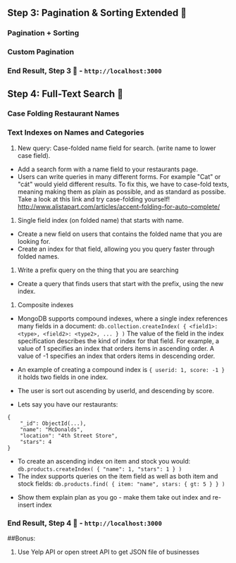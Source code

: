 ## Step 3: Pagination & Sorting Extended 🙉

### Pagination + Sorting

### Custom Pagination

### End Result, Step 3 🏅 - `http://localhost:3000`


## Step 4: Full-Text Search 🔭

### Case Folding Restaurant Names

### Text Indexes on Names and Categories

1. New query: Case-folded name field for search. (write name to lower case field).
- Add a search form with a name field to your restaurants page.
-	Users can write queries in many different forms. For example "Cat" or "cát" would yield different results. To fix this,
we have to case-fold texts, meaning making them as plain as possible, and as standard as possibe. Take a look at this link and try case-folding yourself! http://www.alistapart.com/articles/accent-folding-for-auto-complete/
1. Single field index (on folded name) that starts with name.
- Create a new field on users that contains the folded name that you are looking for.
- Create an index for that field, allowing you you query faster through folded names.
1. Write a prefix query on the thing that you are searching
- Create a query that finds users that start with the prefix, using the new index.
1. Composite indexes
- MongoDB supports compound indexes, where a single index references many fields in a document:
`db.collection.createIndex( { <field1>: <type>, <field2>: <type2>, ... } )` The value of the field in the index specification describes the kind of index for that field. For example, a value of 1 specifies an index that orders items in ascending order. A value of -1 specifies an index that orders items in descending order.
- An example of creating a compound index is `{ userid: 1, score: -1 }` it holds two fields in one index.
- The user is sort out ascending by userId, and descending by score.

- Lets say you have our restaurants:
```
{
	"_id": ObjectId(...),
	"name": "McDonalds",
	"location": "4th Street Store",
	"stars": 4
}
```
- To create an ascending index on item and stock you would:
` db.products.createIndex( { "name": 1, "stars": 1 } ) `
- The index supports queries on the item field as well as both item and stock fields:
`db.products.find( { item: "name", stars: { gt: 5 } } )`

* Show them explain plan as you go - make them take out index and re-insert index

### End Result, Step 4 🏅 - `http://localhost:3000`



##Bonus:
1. Use Yelp API or open street API to get JSON file of businesses



